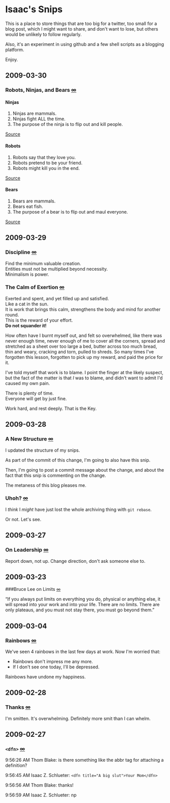# Isaac's Snips

This is a place to store things that are too big for a twitter,
too small for a blog post, which I might want to share, and don't
want to lose, but others would be unlikely to follow regularly.

Also, it's an experiment in using github and a few shell scripts
as a blogging platform.

Enjoy.

## 2009-03-30

[2009-03-30/robots-ninjas-and-bears/]: 2009-03-30/robots-ninjas-and-bears/
### Robots, Ninjas, and Bears [∞][2009-03-30/robots-ninjas-and-bears/]

#### Ninjas

1. Ninjas are mammals.
2. Ninjas fight ALL the time.
3. The purpose of the ninja is to flip out and kill people.

<a href="http://realultimatepower.com">Source</a>

#### Robots

1. Robots say that they love you.
2. Robots pretend to be your friend.
3. Robots might kill you in the end.

<a href="http://www.youtube.com/watch?v=tb2Pzl1U0sY">Source</a>

#### Bears

1. Bears are mammals.
2. Bears eat fish.
3. The purpose of a bear is to flip out and maul everyone.

<a href="http://www.youtube.com/watch?v=YtmmefcJbMc">Source</a>

## 2009-03-29

[2009-03-29/discipline/]: 2009-03-29/discipline/
### Discipline [∞][2009-03-29/discipline/]

Find the minimum valuable creation.  
Entities must not be multiplied beyond necessity.  
Minimalism is power.

[2009-03-29/the-calm-of-exertion/]: 2009-03-29/the-calm-of-exertion/
### The Calm of Exertion [∞][2009-03-29/the-calm-of-exertion/]

Exerted and spent, and yet filled up and satisfied.  
Like a cat in the sun.  
It is work that brings this calm, strengthens the body and mind for another round.  
This is the reward of your effort.  
**Do not squander it!**

How often have I burnt myself out, and felt so overwhelmed, like there was never enough time, never enough of me to cover all the corners, spread and stretched as a sheet over too large a bed, butter across too much bread, thin and weary, cracking and torn, pulled to shreds.  So many times I've forgotten this lesson, forgotten to pick up my reward, and paid the price for it.

I've told myself that work is to blame.  I point the finger at the likely suspect, but the fact of the matter is that *I* was to blame, and didn't want to admit I'd caused my own pain.

There is plenty of time.  
Everyone will get by just fine.

Work hard, and rest deeply.  That is the Key.

## 2009-03-28

[2009-03-28/a-new-structure/]: 2009-03-28/a-new-structure/
### A New Structure [∞][2009-03-28/a-new-structure/]

I updated the structure of my snips.

As part of the commit of this change, I'm going to also have this snip.

Then, I'm going to post a commit message about the change, and about the fact that this snip is commenting on the change.

The metaness of this blog pleases me.

[2009-03-28/uhoh/]: 2009-03-28/uhoh/
### Uhoh? [∞][2009-03-28/uhoh/]

I *think* I *might* have just lost the whole archiving thing with `git rebase`.

Or not.  Let's see.

## 2009-03-27

[2009-03-27/leadership/]: 2009-03-27/leadership/
### On Leadership [∞][2009-03-27/leadership/]

Report down, not up.
Change direction, don't ask someone else to.

## 2009-03-23

[2009-03-23/bruce-lee-on-limits/]: 2009-03-23/bruce-lee-on-limits/
###Bruce Lee on Limits [∞][2009-03-23/bruce-lee-on-limits/]

“If you always put limits on everything you do, physical or anything else, it will spread into your work and into your life. There are no limits. There are only plateaus, and you must not stay there, you must go beyond them.”

## 2009-03-04

[2009-03-04/rainbows/]: 2009-03-04/rainbows/
### Rainbows [∞][2009-03-04/rainbows/]

We've seen 4 rainbows in the last few days at work.  Now I'm worried that:

* Rainbows don't impress me any more.
* If I don't see one today, I'll be depressed.

Rainbows have undone my happiness.

## 2009-02-28

[2009-02-28/thanks/]: 2009-02-28/thanks/
### Thanks [∞][2009-02-28/thanks/]

I'm smitten.  It's overwhelming.  Definitely more smit than I can whelm.

## 2009-02-27

[2009-02-27/dfn/]: 2009-02-27/dfn/
### `<dfn>` [∞][2009-02-27/dfn/]

9:56:26 AM Thom Blake: is there something like the abbr tag for attaching a definition?

9:56:45 AM Isaac Z. Schlueter: `<dfn title="A big slut">Your Mom</dfn>`

9:56:56 AM Thom Blake: thanks!

9:56:59 AM Isaac Z. Schlueter: np

